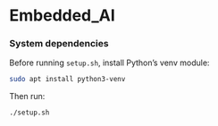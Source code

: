 # Embedded_AI


### System dependencies

Before running `setup.sh`, install Python’s venv module:

```bash
sudo apt install python3-venv
```
Then run:
```bash
./setup.sh
```